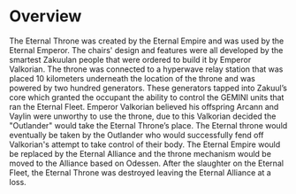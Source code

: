 # Overview

The Eternal Throne was created by the Eternal Empire and was used by the Eternal Emperor.
The chairs' design and features were all developed by the smartest Zakuulan people that were ordered to build it by Emperor Valkorian.
The throne was connected to a hyperwave relay station that was placed 10 kilometers underneath the location of the throne and was powered by two hundred generators.
These generators tapped into Zakuul’s core which granted the occupant the ability to control the GEMINI units that ran the Eternal Fleet.
Emperor Valkorian believed his offspring Arcann and Vaylin were unworthy to use the throne, due to this Valkorian decided the "Outlander" would take the Eternal Throne’s place.
The Eternal throne would eventually be taken by the Outlander who would successfully fend off Valkorian's attempt to take control of their body.
The Eternal Empire would be replaced by the Eternal Alliance and the throne mechanism would be moved to the Alliance based on Odessen.
After the slaughter on the Eternal Fleet, the Eternal Throne was destroyed leaving the Eternal Alliance at a loss.
